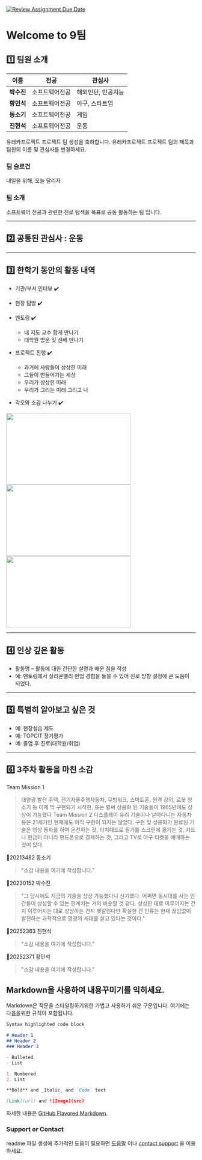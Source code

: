 [![Review Assignment Due Date](https://classroom.github.com/assets/deadline-readme-button-22041afd0340ce965d47ae6ef1cefeee28c7c493a6346c4f15d667ab976d596c.svg)](https://classroom.github.com/a/meKNgBF9)
# Welcome to 9팀

## 1️⃣ 팀원 소개

| **이름** | **전공** | **관심사** |
| --- | --- | --- |
| **박수진** | 소프트웨어전공 | 해외인턴, 인공지능 |
| **황민석** | 소프트웨어전공 | 야구, 스타트업 |
| **동소기** | 소프트웨어전공 | 게임 |
| **진현석** | 소프트웨어전공 | 운동 |

유레카프로젝트 프로젝트 팀 생성을 축하합니다.
유레카프로젝트 프로젝트 팀의 제목과 팀원의 이름 및 관심사를 변경하세요.

### 팀 슬로건

내일을 위해, 오늘 달리자

### 팀 소개

소프트웨어 전공과 관련한 진로 탐색을 목표로 공동 활동하는 팀 입니다.

***

## 2️⃣ 공통된 관심사 : 운동

***

## 3️⃣ 한학기 동안의 활동 내역 

- 기관/부서 인터뷰 ✔️  

- 현장 탐방 ✔️  

- 멘토링 ✔️  
  - 내 지도 교수 함게 만나기
  - 대학원 방문 및 선배 만나기

- 프로젝트 진행 ✔️  
  - 과거에 사람들이 상상한 미래
  - 그들이 만들어가는 세상
  - 우리가 상상한 미래
  - 우리가 그리는 미래 그리고 나

- 각오와 소감 나누기 ✔️  


<!-- 활동 사진 추가 예시 -->
<img src="https://pixnio.com/free-images/2017/08/14/2017-08-14-13-09-09-960x651.jpg?text=활동사진1" width="330" height="190"/>
<img src="https://pixnio.com/free-images/2017/08/14/2017-08-14-20-51-02-960x640.jpg?text=활동사진2" width="330" height="190"/>
<img src="https://pixnio.com/free-images/2017/08/15/2017-08-15-10-05-39-960x640.jpg?text=활동사진3" width="330" height="190"/>

***

## 4️⃣ 인상 깊은 활동

- 활동명 – 활동에 대한 간단한 설명과 배운 점을 작성  
- 예: 멘토링에서 실리콘밸리 현업 경험을 들을 수 있어 진로 방향 설정에 큰 도움이 되었다.  

***

## 5️⃣ 특별히 알아보고 싶은 것
- 예: 현장실습 제도
- 예: TOPCIT 정기평가
- 예: 졸업 후 진로(대학원/취업)

***

## 6️⃣ 3주차 활동을 마친 소감

Team Mission 1
> 태양광 발전 주택, 전기자율주행자동차, 무빙워크, 스마트폰, 원격 강의, 로봇 청소기 등 이제 막 구현되기 시작한, 또는 벌써 상용화 된 기술들이 1965년에도 상상이 가능했다
Team Mission 2
> 디스플레이 유리 기술이나 날아다니는 자동차 등은 21세기인 현재에도 아직 구현이 되지는 않았다.
> 구현 및 상용화가 완료된 기술은 영상 통화를 하며 운전하는 것, 터치패드로 필기를 스크린에 옮기는 것, 카드나 현금이 아니라 핸드폰으로 결제하는 것, 그리고 TV로 야구 티켓을 예매하는 것이 있다.

🔗20213482 동소기
> "소감 내용을 여기에 작성합니다."

🔗20230152 박수진
> "그 당시에도 지금의 기술을 상상 가능했다니 신기했다. 어쩌면 동시대를 사는 인간들이 상상할 수 있는 한계치는 거의 비슷할 것 같다. 상상한 대로 이루어지는 건지 이루어지는 대로 상상하는 건지 헷갈린다만 확실한 건 인류는 현재 끊임없이 발전하는 과학적으로 영광의 세대를 살고 있다는 것이다."

🔗20252363 진현석
> "소감 내용을 여기에 작성합니다."

🔗20252371 황민석  
> "소감 내용을 여기에 작성합니다."

## Markdown을 사용하여 내용꾸미기를 익히세요.

Markdown은 작문을 스타일링하기위한 가볍고 사용하기 쉬운 구문입니다. 여기에는 다음을위한 규칙이 포함됩니다.

```markdown
Syntax highlighted code block

# Header 1
## Header 2
### Header 3

- Bulleted
- List

1. Numbered
2. List

**Bold** and _Italic_ and `Code` text

[Link](url) and ![Image](src)
```

자세한 내용은 [GitHub Flavored Markdown](https://guides.github.com/features/mastering-markdown/).

### Support or Contact

readme 파일 생성에 추가적인 도움이 필요하면 [도움말](https://help.github.com/articles/about-readmes/) 이나 [contact support](https://github.com/contact) 을 이용하세요.

